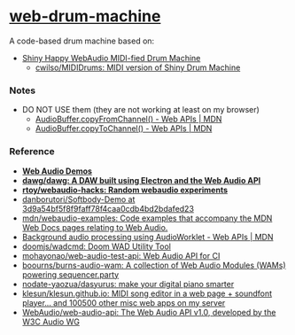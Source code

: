 [web-drum-machine](https://dirkarnez.github.io/web-drum-machine/)
=================================================================
A code-based drum machine based on:
- [Shiny Happy WebAudio MIDI-fied Drum Machine](https://webaudiodemos.appspot.com/MIDIDrums/index.html) 
  - [cwilso/MIDIDrums: MIDI version of Shiny Drum Machine](https://github.com/cwilso/MIDIDrums)
### Notes
- DO NOT USE them (they are not working at least on my browser)
  - [AudioBuffer.copyFromChannel() - Web APIs | MDN](https://developer.mozilla.org/en-US/docs/Web/API/AudioBuffer/copyFromChannel)
  - [AudioBuffer.copyToChannel() - Web APIs | MDN](https://developer.mozilla.org/en-US/docs/Web/API/AudioBuffer/copyToChannel)
  
### Reference
- [**Web Audio Demos**](https://webaudiodemos.appspot.com/)
- [**dawg/dawg: A DAW built using Electron and the Web Audio API**](https://github.com/dawg/dawg)
- [**rtoy/webaudio-hacks: Random webaudio experiments**](https://github.com/rtoy/webaudio-hacks)
- [danborutori/Softbody-Demo at 3d9a54bf5f8f9faff78f4caa0cdb4bd2bdafed23](https://github.com/danborutori/Softbody-Demo/tree/3d9a54bf5f8f9faff78f4caa0cdb4bd2bdafed23)
- [mdn/webaudio-examples: Code examples that accompany the MDN Web Docs pages relating to Web Audio.](https://github.com/mdn/webaudio-examples)
- [Background audio processing using AudioWorklet - Web APIs | MDN](https://developer.mozilla.org/en-US/docs/Web/API/Web_Audio_API/Using_AudioWorklet)
- [doomjs/wadcmd: Doom WAD Utility Tool](https://github.com/doomjs/wadcmd)
- [mohayonao/web-audio-test-api: Web Audio API for CI](https://github.com/mohayonao/web-audio-test-api)
- [boourns/burns-audio-wam: A collection of Web Audio Modules (WAMs) powering sequencer.party](https://github.com/boourns/burns-audio-wam)
- [nodate-yaozua/dasyurus: make your digital piano smarter](https://github.com/nodate-yaozua/dasyurus)
- [klesun/klesun.github.io: MIDI song editor in a web page + soundfont player... and 100500 other misc web apps on my server](https://github.com/klesun/klesun.github.io)
- [WebAudio/web-audio-api: The Web Audio API v1.0, developed by the W3C Audio WG](https://github.com/WebAudio/web-audio-api)
